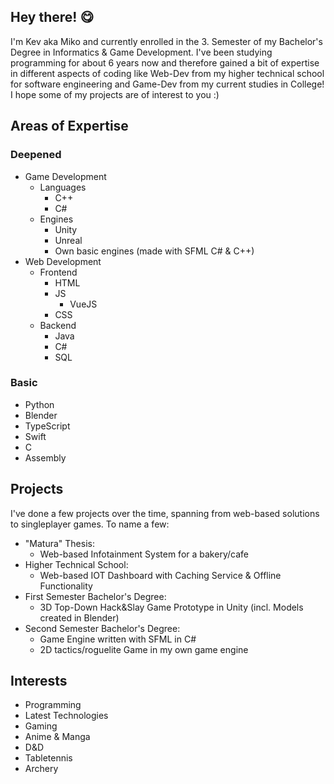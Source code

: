## Hey there! 😋

I'm Kev aka Miko and currently enrolled in the 3. Semester of my Bachelor's Degree in Informatics & Game Development.
I've been studying programming for about 6 years now and therefore gained a bit of expertise in different aspects of coding like Web-Dev from my higher technical school for software engineering and Game-Dev from my current studies in College! I hope some of my projects are of interest to you :)

## Areas of Expertise

### Deepened
- Game Development
  - Languages
    - C++
    - C#
  - Engines
    - Unity
    - Unreal
    - Own basic engines (made with SFML C# & C++)
- Web Development
  - Frontend
    - HTML
    - JS
      - VueJS
    - CSS
  - Backend
    - Java
    - C#
    - SQL

### Basic
- Python
- Blender
- TypeScript
- Swift
- C
- Assembly

## Projects

I've done a few projects over the time, spanning from web-based solutions to singleplayer games.
To name a few:
- "Matura" Thesis:
  - Web-based Infotainment System for a bakery/cafe
- Higher Technical School:
  - Web-based IOT Dashboard with Caching Service & Offline Functionality
- First Semester Bachelor's Degree:
  - 3D Top-Down Hack&Slay Game Prototype in Unity (incl. Models created in Blender)
- Second Semester Bachelor's Degree:
  - Game Engine written with SFML in C#
  - 2D tactics/roguelite Game in my own game engine

## Interests

- Programming
- Latest Technologies
- Gaming
- Anime & Manga
- D&D
- Tabletennis
- Archery
